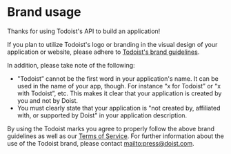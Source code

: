 # Brand usage

Thanks for using Todoist's API to build an application!

If you plan to utilize Todoist's logo or branding in the visual design
of your application or website, please adhere to
[Todoist's brand guidelines](https://doist.com/wp-content/uploads/2015/10/Todoist-logo.zip).

In addition, please take note of the following:

* "Todoist” cannot be the first word in your application's name. It
  can be used in the name of your app, though. For instance “x for
  Todoist” or “x with Todoist”, etc. This makes it clear that your
  application is created by you and not by Doist.
* You must clearly state that your application is "not created by,
  affiliated with, or supported by Doist" in your application
  description.

By using the Todoist marks you agree to properly follow the above
brand guidelines as well as
our [Terms of Service](https://en.todoist.com/terms). For further
information about the use of the Todoist brand, please contact
<mailto:press@doist.com>.
